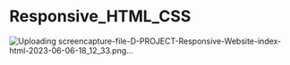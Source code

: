 # Responsive_HTML_CSS



![Uploading screencapture-file-D-PROJECT-Responsive-Website-index-html-2023-06-06-18_12_33.png…]()
